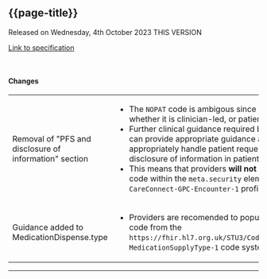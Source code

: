 ## {{page-title}}

<span class="nhsd-a-tag nhsd-a-tag--bg-light-blue">Released on Wednesday, 4th October 2023</span>
<span class="nhsd-a-tag nhsd-a-tag--bg-light-green">THIS VERSION</span>

[Link to specification](https://simplifier.net/guide/gp-connect--update-record--itk3/Home/Introduction/Release-notes?version=1.1.3-public-beta)

<br />

#### Changes

<table data-responsive>
    <tbody>
        <!-- Removal of PFS and disclosure of information section -->
        <tr>
            <td class="nhsd-m-table__highlighted-items">
                Removal of "PFS and disclosure of information" section
            </td>
            <td>
                <ul>
                    <li>The <code>NOPAT</code> code is ambigous since it is not clear as to whether it is clinician-led, or patient-led</li>
                    <li>Further clinical guidance required before NHS England can provide appropriate guidance around how to appropriately handle patient requests for non-disclosure of information in patient-facing services</li>
                    <li>This means that providers <b>will not</b> be sending the <code>NOPAT</code> code within the <code>meta.security</code> element, of the <code>CareConnect-GPC-Encounter-1</code> profile</li>
                </ul>
            </td>
        </tr>
   <!-- Removal of PFS and disclosure of information section -->
        <tr>
            <td class="nhsd-m-table__highlighted-items">
                Guidance added to MedicationDispense.type
            </td>
            <td>
            <ul>
<li>Providers are recomended to populate this field with a code from the <code>https://fhir.hl7.org.uk/STU3/CodeSystem/CareConnect-MedicationSupplyType-1</code> code system 
 </li>
</ul>
                         
   
</table>

---